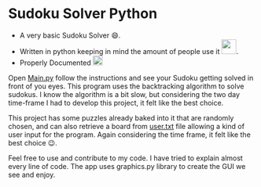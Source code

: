 # Sudoku Solver Python
 - A very basic Sudoku Solver 😄.
 - Written in python keeping in mind the amount of people use it <img width="30px" src = "https://www.pinclipart.com/picdir/middle/269-2691398_python-logo-clipart-transparent-background-png-download.png"/>.
 - Properly Documented <img width="20px" src="https://webstockreview.net/images/document-clipart-essay.png"/>

Open [Main.py][main] follow the instructions and see your Sudoku getting solved in front of you eyes. This program uses the backtracking algorithm to solve sudokus. I know the algorithm is a bit slow, but considering the two day time-frame I had to develop this project, it felt like the best choice.

This project has some puzzles already baked into it that are randomly chosen, and can also retrieve a board from [user.txt][user] file allowing a kind of user input for the program. Again considering the time frame, it felt like the best choice 😉.

Feel free to use and contribute to my code. I have tried to explain almost every line of code. The app uses graphics.py library to create the GUI we see and enjoy.

[main]: https://github.com/aniruddh622003/Sudoku-Solver-Python/blob/main/Main.py
[user]: https://github.com/aniruddh622003/Sudoku-Solver-Python/blob/main/user.txt
